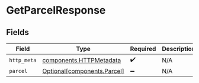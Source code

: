# GetParcelResponse


## Fields

| Field                                                              | Type                                                               | Required                                                           | Description                                                        |
| ------------------------------------------------------------------ | ------------------------------------------------------------------ | ------------------------------------------------------------------ | ------------------------------------------------------------------ |
| `http_meta`                                                        | [components.HTTPMetadata](../../models/components/httpmetadata.md) | :heavy_check_mark:                                                 | N/A                                                                |
| `parcel`                                                           | [Optional[components.Parcel]](../../models/components/parcel.md)   | :heavy_minus_sign:                                                 | N/A                                                                |